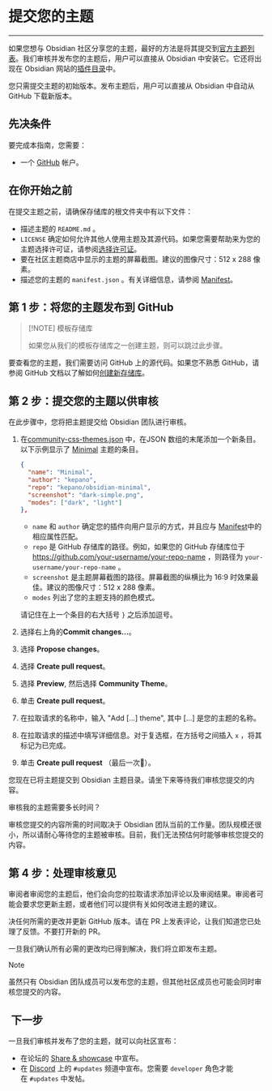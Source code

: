 <!--
 * @Author: Raistlind johnd0712@gmail.com
 * @Date: 2024-01-18 10:18:00
 * @LastEditors: Raistlind
 * @LastEditTime: 2024-01-18 10:18:00
 * @Description:
-->

# 提交您的主题

---

如果您想与 Obsidian 社区分享您的主题，最好的方法是将其提交到[官方主题列表](https://github.com/obsidianmd/obsidian-releases/blob/master/community-css-themes.json)。我们审核并发布您的主题后，用户可以直接从 Obsidian 中安装它。它还将出现在 Obsidian 网站的[插件目录](https://obsidian.md/plugins)中。

您只需提交主题的初始版本。发布主题后，用户可以直接从 Obsidian 中自动从 GitHub 下载新版本。

## 先决条件

要完成本指南，您需要：

- 一个 [GitHub](https://github.com/signup) 帐户。

## 在你开始之前

在提交主题之前，请确保存储库的根文件夹中有以下文件：

- 描述主题的 `README.md` 。
- `LICENSE` 确定如何允许其他人使用主题及其源代码。如果您需要帮助来为您的主题选择许可证，请参阅[选择许可证](https://choosealicense.com/)。
- 要在社区主题商店中显示的主题的屏幕截图。建议的图像尺寸：512 x 288 像素。
- 描述您的主题的 `manifest.json` 。有关详细信息，请参阅 [Manifest](https://docs.obsidian.md/Reference/Manifest)。

## 第 1 步：将您的主题发布到 GitHub

> [!NOTE] 模板存储库
>
> 如果您从我们的模板存储库之一创建主题，则可以跳过此步骤。

要查看您的主题，我们需要访问 GitHub 上的源代码。如果您不熟悉 GitHub，请参阅 GitHub 文档以了解如何[创建新存储库](https://docs.github.com/en/repositories/creating-and-managing-repositories/creating-a-new-repository)。

## 第 2 步：提交您的主题以供审核

在此步骤中，您将把主题提交给 Obsidian 团队进行审核。

1. 在[community-css-themes.json](https://github.com/obsidianmd/obsidian-releases/edit/master/community-css-themes.json) 中，在JSON 数组的末尾添加一个新条目。以下示例显示了 [Minimal](https://github.com/kepano/obsidian-minimal) 主题的条目。

   ```json
   {
     "name": "Minimal",
     "author": "kepano",
     "repo": "kepano/obsidian-minimal",
     "screenshot": "dark-simple.png",
     "modes": ["dark", "light"]
   },
   ```

   - `name` 和 `author` 确定您的插件向用户显示的方式，并且应与 [Manifest](https://docs.obsidian.md/Reference/Manifest)中的相应属性匹配。
   - `repo` 是 GitHub 存储库的路径。例如，如果您的 GitHub 存储库位于 https://github.com/your-username/your-repo-name ，则路径为 `your-username/your-repo-name` 。
   - `screenshot` 是主题屏幕截图的路径。屏幕截图的纵横比为 16:9 时效果最佳。建议的图像尺寸：512 x 288 像素。
   - `modes` 列出了您的主题支持的颜色模式。

   请记住在上一个条目的右大括号 `}` 之后添加逗号。

2. 选择右上角的**Commit changes...**。
3. 选择 **Propose changes**。
4. 选择 **Create pull request**。
5. 选择 **Preview**, 然后选择 **Community Theme**。
6. 单击 **Create pull request**。
7. 在拉取请求的名称中，输入 "Add [...] theme", 其中 [...] 是您的主题的名称。
8. 在拉取请求的描述中填写详细信息。对于复选框，在方括号之间插入 `x` ，将其标记为已完成。
9. 单击 **Create pull request** （最后一次🤞）。

您现在已将主题提交到 Obsidian 主题目录。请坐下来等待我们审核您提交的内容。

审核我的主题需要多长时间？

审核您提交的内容所需的时间取决于 Obsidian 团队当前的工作量。团队规模还很小，所以请耐心等待您的主题被审核。目前，我们无法预估何时能够审核您提交的内容。

## 第 4 步：处理审核意见

审阅者审阅您的主题后，他们会向您的拉取请求添加评论以及审阅结果。审阅者可能会要求您更新主题，或者他们可以提供有关如何改进主题的建议。

决任何所需的更改并更新 GitHub 版本。请在 PR 上发表评论，让我们知道您已处理了反馈。不要打开新的 PR。

一旦我们确认所有必需的更改均已得到解决，我们将立即发布主题。

> [!NOTE]
>
> 虽然只有 Obsidian 团队成员可以发布您的主题，但其他社区成员也可能会同时审核您提交的内容。

##  下一步

一旦我们审核并发布了您的主题，就可以向社区宣布：

- 在论坛的 [Share & showcase](https://forum.obsidian.md/c/share-showcase/9) 中宣布。
- 在 [Discord](https://discord.gg/veuWUTm) 上的 `#updates` 频道中宣布。您需要 `developer` 角色才能在 `#updates` 中发帖。
